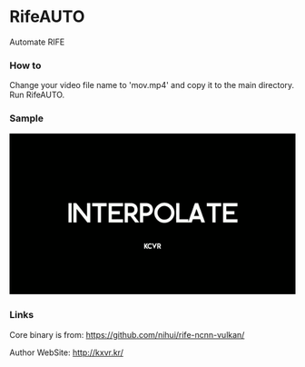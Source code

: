 # RifeAUTO
Automate RIFE

### How to
Change your video file name to 'mov.mp4' and copy it to the main directory.
Run RifeAUTO.

### Sample
![origin0](Honeycam%20i.gif)

### Links
Core binary is from:
https://github.com/nihui/rife-ncnn-vulkan/

Author WebSite:
http://kxvr.kr/
